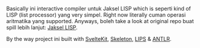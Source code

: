 Basically ini interactive compiler untuk Jaksel LISP which is seperti kind of LISP (list processor) yang very simpel. Right now literally cuman operasi aritmatika yang supported. Anyways, boleh take a look at original repo buat spill lebih lanjut: [Jaksel LISP](https://github.com/Tx-ID/ct-antlr).

By the way project ini built with [SvelteKit](https://github.com/sveltejs/kit), [Skeleton](https://github.com/skeletonlabs/skeleton), [LIPS](https://github.com/jcubic/lips) & [ANTLR](https://github.com/antlr/antlr4).
